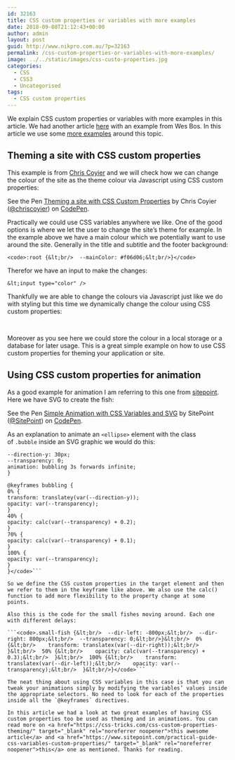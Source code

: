 ```yaml
---
id: 32163
title: CSS custom properties or variables with more examples
date: 2018-09-08T21:12:43+00:00
author: admin
layout: post
guid: http://www.nikpro.com.au/?p=32163
permalink: /css-custom-properties-or-variables-with-more-examples/
image: ../../static/images/css-custo-properties.jpg
categories:
  - CSS
  - CSS3
  - Uncategorised
tags:
  - CSS custom properties
---
```

We explain CSS custom properties or variables with more examples in this article. We had another article [here](http://www.nikpro.com.au/how-to-update-css-variables-using-javascript-with-examples/) with an example from Wes Bos. In this article we use some [more examples](http://www.nikpro.com.au/another-look-at-css-variables-features-with-some-examples/) around this topic.

## Theming a site with CSS custom properties

This example is from <a href="https://css-tricks.com/css-custom-properties-theming/" target="_blank" rel="noopener noreferrer">Chris Coyier</a> and we will check how we can change the colour of the site as the theme colour via Javascript using CSS custom properties:

<p data-height="265" data-theme-id="0" data-slug-hash="ybgNKP" data-default-tab="css,result" data-user="chriscoyier" data-pen-title="Theming a site with CSS Custom Properties" class="codepen">
  See the Pen <a href="https://codepen.io/chriscoyier/pen/ybgNKP/">Theming a site with CSS Custom Properties</a> by Chris Coyier (<a href="https://codepen.io/chriscoyier">@chriscoyier</a>) on <a href="https://codepen.io">CodePen</a>.
</p>

Practically we could use CSS variables anywhere we like. One of the good options is where we let the user to change the site&#8217;s theme for example. In the example above we have a main colour which we potentially want to use around the site. Generally in the title and subtitle and the footer background:

```<code>:root {&lt;br/>  --mainColor: #f06d06;&lt;br/>}</code>```

Therefor we have an input to make the changes:

```&lt;input type="color" />```

Thankfully we are able to change the colours via Javascript just like we do with styling but this time we dynamically change the colour using CSS custom properties:

<pre class="wp-block-preformatted"><br /></pre>

Moreover as you see here we could store the colour in a local storage or a database for later usage. This is a great simple example on how to use CSS custom properties for theming your application or site.

## Using CSS custom properties for animation

As a good example for animation I am referring to this one from <a href="https://www.sitepoint.com/practical-guide-css-variables-custom-properties/" target="_blank" rel="noreferrer noopener">sitepoint</a>. Here we have SVG to create the fish:

<p data-height="400" data-theme-id="0" data-slug-hash="zzBrNV" data-default-tab="html,result" data-user="SitePoint" data-pen-title="Simple Animation with CSS Variables and SVG" class="codepen">
  See the Pen <a href="https://codepen.io/SitePoint/pen/zzBrNV/">Simple Animation with CSS Variables and SVG</a> by SitePoint (<a href="https://codepen.io/SitePoint">@SitePoint</a>) on <a href="https://codepen.io">CodePen</a>.
</p>

As an explanation to animate an `<ellipse>` element with the class of `.bubble` inside an SVG graphic we would do this:

```<code>.bubble {
--direction-y: 30px;
--transparency: 0;
animation: bubbling 3s forwards infinite;
}

@keyframes bubbling {
0% {
transform: translatey(var(--direction-y));
opacity: var(--transparency);
}
40% {
opacity: calc(var(--transparency) + 0.2);
}
70% {
opacity: calc(var(--transparency) + 0.1);
}
100% {
opacity: var(--transparency);
}
}</code>```

So we define the CSS custom properties in the target element and then we refer to them in the keyframe like above. We also use the calc() function to add more flexibility to the property change at some points.

Also this is the code for the small fishes moving around. Each one with different delays:

```<code>.small-fish {&lt;br/>  --dir-left: -800px;&lt;br/>  --dir-right: 800px;&lt;br/>  --transparency: 0;&lt;br/>}&lt;br/>  0% {&lt;br/>    transform: translatex(var(--dir-right));&lt;br/>  }&lt;br/>  50% {&lt;br/>    opacity: calc(var(--transparency) + 0.3);&lt;br/>  }&lt;br/>  100% {&lt;br/>    transform: translatex(var(--dir-left));&lt;br/>    opacity: var(--transparency);&lt;br/>  }&lt;br/>}</code>```

The neat thing about using CSS variables in this case is that you can tweak your animations simply by modifying the variables’ values inside the appropriate selectors. No need to look for each of the properties inside all the `@keyframes` directives.

In this article we had a look at two great examples of having CSS custom properties too be used as theming and in animations. You can read more on <a href="https://css-tricks.com/css-custom-properties-theming/" target="_blank" rel="noreferrer noopener">this awesome article</a> and <a href="https://www.sitepoint.com/practical-guide-css-variables-custom-properties/" target="_blank" rel="noreferrer noopener">this</a> one as mentioned. Thanks for reading.
